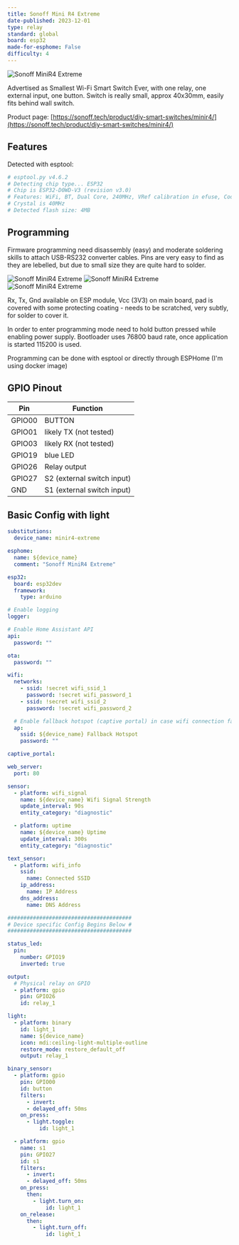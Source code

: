 ```yaml
---
title: Sonoff Mini R4 Extreme
date-published: 2023-12-01
type: relay
standard: global
board: esp32
made-for-esphome: False
difficulty: 4
---
```


![Sonoff MiniR4 Extreme](sonoff-mini-r4.jpg "Product Image")

Advertised as Smallest Wi-Fi Smart Switch Ever, with one relay, one external input, one button. Switch is really small, approx 40x30mm, easily fits behind wall switch.

Product page: [https://sonoff.tech/product/diy-smart-switches/minir4/](https://sonoff.tech/product/diy-smart-switches/minir4/)

## Features

Detected with esptool:

```bash
# esptool.py v4.6.2
# Detecting chip type... ESP32
# Chip is ESP32-D0WD-V3 (revision v3.0)
# Features: WiFi, BT, Dual Core, 240MHz, VRef calibration in efuse, Coding Scheme None
# Crystal is 40MHz
# Detected flash size: 4MB
```

## Programming

Firmware programming need disassembly (easy) and moderate soldering skills to attach USB-RS232 converter cables.
Pins are very easy to find as they are lebelled, but due to small size they are quite hard to solder.

![Sonoff MiniR4 Extreme](view_top.jpg "Top View")
![Sonoff MiniR4 Extreme](view_side.jpg "Top View")
![Sonoff MiniR4 Extreme](wires_angle.jpg "Top View")

Rx, Tx, Gnd available on ESP module,
Vcc (3V3) on main board, pad is covered with some protecting coating - needs to be scratched, very subtly, for solder to cover it.

In order to enter programming mode need to hold button pressed while enabling power supply.
Bootloader uses 76800 baud rate, once application is started 115200 is used.

Programming can be done with esptool or directly through ESPHome (I'm using docker image)

## GPIO Pinout

| Pin    | Function                   |
|--------|----------------------------|
| GPIO00 | BUTTON                     |
| GPIO01 | likely TX (not tested)     |
| GPIO03 | likely RX (not tested)     |
| GPIO19 | blue LED                   |
| GPIO26 | Relay output               |
| GPIO27 | S2 (external switch input) |
| GND    | S1 (external switch input) |

## Basic Config with light

```yaml
substitutions:
  device_name: minir4-extreme

esphome:
  name: ${device_name}
  comment: "Sonoff MiniR4 Extreme"

esp32:
  board: esp32dev
  framework:
    type: arduino

# Enable logging
logger:

# Enable Home Assistant API
api:
  password: ""

ota:
  password: ""

wifi:
  networks:
    - ssid: !secret wifi_ssid_1
      password: !secret wifi_password_1
    - ssid: !secret wifi_ssid_2
      password: !secret wifi_password_2

  # Enable fallback hotspot (captive portal) in case wifi connection fails
  ap:
    ssid: ${device_name} Fallback Hotspot
    password: ""

captive_portal:

web_server:
  port: 80

sensor:
  - platform: wifi_signal
    name: ${device_name} Wifi Signal Strength
    update_interval: 90s
    entity_category: "diagnostic"

  - platform: uptime
    name: ${device_name} Uptime
    update_interval: 300s
    entity_category: "diagnostic"

text_sensor:
  - platform: wifi_info
    ssid:
      name: Connected SSID
    ip_address:
      name: IP Address
    dns_address:
      name: DNS Address

#######################################
# Device specific Config Begins Below #
#######################################

status_led:
  pin:
    number: GPIO19
    inverted: true

output:
  # Physical relay on GPIO
  - platform: gpio
    pin: GPIO26
    id: relay_1

light:
  - platform: binary
    id: light_1
    name: ${device_name}
    icon: mdi:ceiling-light-multiple-outline
    restore_mode: restore_default_off
    output: relay_1

binary_sensor:
  - platform: gpio
    pin: GPIO00
    id: button
    filters:
      - invert:
      - delayed_off: 50ms
    on_press:
      - light.toggle:
          id: light_1

  - platform: gpio
    name: s1
    pin: GPIO27
    id: s1
    filters:
      - invert:
      - delayed_off: 50ms
    on_press:
      then:
        - light.turn_on:
            id: light_1
    on_release:
      then:
        - light.turn_off:
            id: light_1
```
